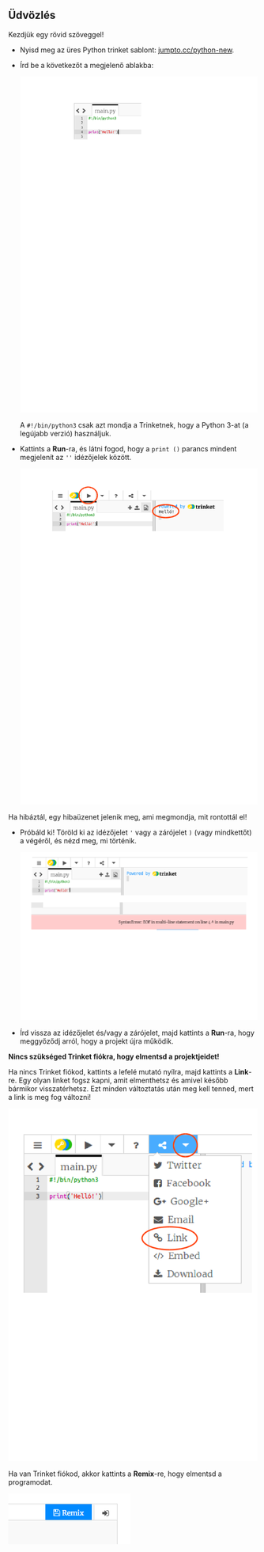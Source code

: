 ## Üdvözlés

Kezdjük egy rövid szöveggel!

+ Nyisd meg az üres Python trinket sablont: <a href="https://trinket.io/python/e944e28e36" target="_blank">jumpto.cc/python-new</a>.

+ Írd be a következőt a megjelenő ablakba:
    
    ![képernyőkép](images/me-hi.png)
    
    A `#!/bin/python3` csak azt mondja a Trinketnek, hogy a Python 3-at (a legújabb verzió) használjuk.

+ Kattints a **Run**-ra, és látni fogod, hogy a `print ()` parancs mindent megjelenít az `''` idézőjelek között.
    
    ![képernyőkép](images/me-hi-test.png)

Ha hibáztál, egy hibaüzenet jelenik meg, ami megmondja, mit rontottál el!

+ Próbáld ki! Töröld ki az idézőjelet `'` vagy a zárójelet `)` (vagy mindkettőt) a végéről, és nézd meg, mi történik.
    
    ![képernyőkép](images/me-syntax.png)

+ Írd vissza az idézőjelet és/vagy a zárójelet, majd kattints a **Run**-ra, hogy meggyőződj arról, hogy a projekt újra működik.

**Nincs szükséged Trinket fiókra, hogy elmentsd a projektjeidet!**

Ha nincs Trinket fiókod, kattints a lefelé mutató nyílra, majd kattints a **Link**-re. Egy olyan linket fogsz kapni, amit elmenthetsz és amivel később bármikor visszatérhetsz. Ezt minden változtatás után meg kell tenned, mert a link is meg fog változni!

![képernyőkép](images/me-link.png)

Ha van Trinket fiókod, akkor kattints a **Remix**-re, hogy elmentsd a programodat.

![képernyőkép](images/me-remix.png)